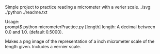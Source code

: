 
Simple project to practice reading a micrometer with a verier scale.
    ./svg
    ./python
    ./readme.txt

Usage: <br>
prompt$ python micrometerPractice.py [length] length: A decimal between 0.0 and 1.0. (default 0.5000). 

Makes a png image of the representation of a inch micrometer scale of the length given. Includes a vernier scale.
